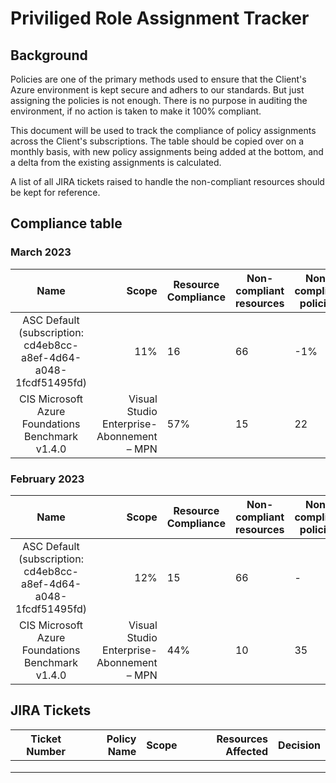 # Priviliged Role Assignment Tracker

## Background

Policies are one of the primary methods used to ensure that the Client's Azure environment is kept secure and adhers to our standards.
But just assigning the policies is not enough. There is no purpose in auditing the environment, if no action is taken to make it 100% compliant. 

This document will be used to track the compliance of policy assignments across the Client's subscriptions.
The table should be copied over on a monthly basis, with new policy assignments being added at the bottom, and a delta from the existing assignments is calculated. 

A list of all JIRA tickets raised to handle the non-compliant resources should be kept for reference.

## Compliance table

### March 2023

| Name | Scope | Resource Compliance | Non-compliant resources | Non-compliant policies | Delta |
|:----:|------:|---------------------|-------------------------|------------------------|-------|
|ASC Default (subscription: cd4eb8cc-a8ef-4d64-a048-1fcdf51495fd)|11%|16|66|-1%|
|CIS Microsoft Azure Foundations Benchmark v1.4.0|Visual Studio Enterprise-Abonnement – MPN|57%|15|22|+13%|

### February 2023

| Name | Scope | Resource Compliance | Non-compliant resources | Non-compliant policies | Delta |
|:----:|------:|---------------------|-------------------------|------------------------|-------|
|ASC Default (subscription: cd4eb8cc-a8ef-4d64-a048-1fcdf51495fd)|12%|15|66| - |
|CIS Microsoft Azure Foundations Benchmark v1.4.0|Visual Studio Enterprise-Abonnement – MPN|44%|10|35| - |

## JIRA Tickets

| Ticket Number | Policy Name | Scope | Resources Affected | Decision |
|:-------------:|------------:|------:|-------------------:|---------:|
|               |             |       |                    |          |
|               |             |       |                    |          |
|               |             |       |                    |          |